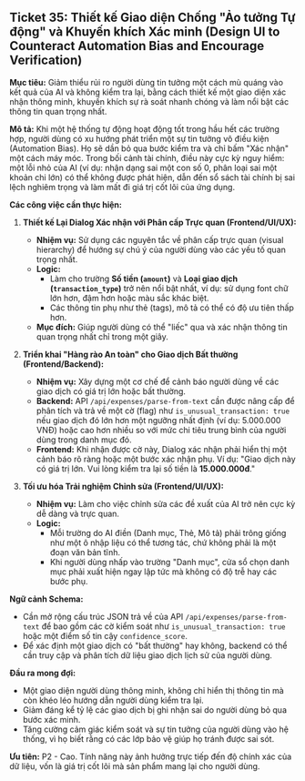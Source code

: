 ## Ticket 35: Thiết kế Giao diện Chống "Ảo tưởng Tự động" và Khuyến khích Xác minh (Design UI to Counteract Automation Bias and Encourage Verification)

**Mục tiêu:** Giảm thiểu rủi ro người dùng tin tưởng một cách mù quáng vào kết quả của AI và không kiểm tra lại, bằng cách thiết kế một giao diện xác nhận thông minh, khuyến khích sự rà soát nhanh chóng và làm nổi bật các thông tin quan trọng nhất.

**Mô tả:**
Khi một hệ thống tự động hoạt động tốt trong hầu hết các trường hợp, người dùng có xu hướng phát triển một sự tin tưởng vô điều kiện (Automation Bias). Họ sẽ dần bỏ qua bước kiểm tra và chỉ bấm "Xác nhận" một cách máy móc. Trong bối cảnh tài chính, điều này cực kỳ nguy hiểm: một lỗi nhỏ của AI (ví dụ: nhận dạng sai một con số 0, phân loại sai một khoản chi lớn) có thể không được phát hiện, dẫn đến sổ sách tài chính bị sai lệch nghiêm trọng và làm mất đi giá trị cốt lõi của ứng dụng.

**Các công việc cần thực hiện:**

1.  **Thiết kế Lại Dialog Xác nhận với Phân cấp Trực quan (Frontend/UI/UX):**
    -   **Nhiệm vụ:** Sử dụng các nguyên tắc về phân cấp trực quan (visual hierarchy) để hướng sự chú ý của người dùng vào các yếu tố quan trọng nhất.
    -   **Logic:**
        -   Làm cho trường **Số tiền (`amount`)** và **Loại giao dịch (`transaction_type`)** trở nên nổi bật nhất, ví dụ: sử dụng font chữ lớn hơn, đậm hơn hoặc màu sắc khác biệt.
        -   Các thông tin phụ như thẻ (tags), mô tả có thể có độ ưu tiên thấp hơn.
    -   **Mục đích:** Giúp người dùng có thể "liếc" qua và xác nhận thông tin quan trọng nhất chỉ trong một giây.

2.  **Triển khai "Hàng rào An toàn" cho Giao dịch Bất thường (Frontend/Backend):**
    -   **Nhiệm vụ:** Xây dựng một cơ chế để cảnh báo người dùng về các giao dịch có giá trị lớn hoặc bất thường.
    -   **Backend:** API `/api/expenses/parse-from-text` cần được nâng cấp để phân tích và trả về một cờ (flag) như `is_unusual_transaction: true` nếu giao dịch đó lớn hơn một ngưỡng nhất định (ví dụ: 5.000.000 VNĐ) hoặc cao hơn nhiều so với mức chi tiêu trung bình của người dùng trong danh mục đó.
    -   **Frontend:** Khi nhận được cờ này, Dialog xác nhận phải hiển thị một cảnh báo rõ ràng hoặc một bước xác nhận phụ. Ví dụ: "Giao dịch này có giá trị lớn. Vui lòng kiểm tra lại số tiền là **15.000.000đ**."

3.  **Tối ưu hóa Trải nghiệm Chỉnh sửa (Frontend/UI/UX):**
    -   **Nhiệm vụ:** Làm cho việc chỉnh sửa các đề xuất của AI trở nên cực kỳ dễ dàng và trực quan.
    -   **Logic:**
        -   Mỗi trường do AI điền (Danh mục, Thẻ, Mô tả) phải trông giống như một ô nhập liệu có thể tương tác, chứ không phải là một đoạn văn bản tĩnh.
        -   Khi người dùng nhấp vào trường "Danh mục", cửa sổ chọn danh mục phải xuất hiện ngay lập tức mà không có độ trễ hay các bước phụ.

**Ngữ cảnh Schema:**
-   Cần mở rộng cấu trúc JSON trả về của API `/api/expenses/parse-from-text` để bao gồm các cờ kiểm soát như `is_unusual_transaction: true` hoặc một điểm số tin cậy `confidence_score`.
-   Để xác định một giao dịch có "bất thường" hay không, backend có thể cần truy cập và phân tích dữ liệu giao dịch lịch sử của người dùng.

**Đầu ra mong đợi:**
-   Một giao diện người dùng thông minh, không chỉ hiển thị thông tin mà còn khéo léo hướng dẫn người dùng kiểm tra lại.
-   Giảm đáng kể tỷ lệ các giao dịch bị ghi nhận sai do người dùng bỏ qua bước xác minh.
-   Tăng cường cảm giác kiểm soát và sự tin tưởng của người dùng vào hệ thống, vì họ biết rằng có các lớp bảo vệ giúp họ tránh được sai sót.

**Ưu tiên:** P2 - Cao. Tính năng này ảnh hưởng trực tiếp đến độ chính xác của dữ liệu, vốn là giá trị cốt lõi mà sản phẩm mang lại cho người dùng.